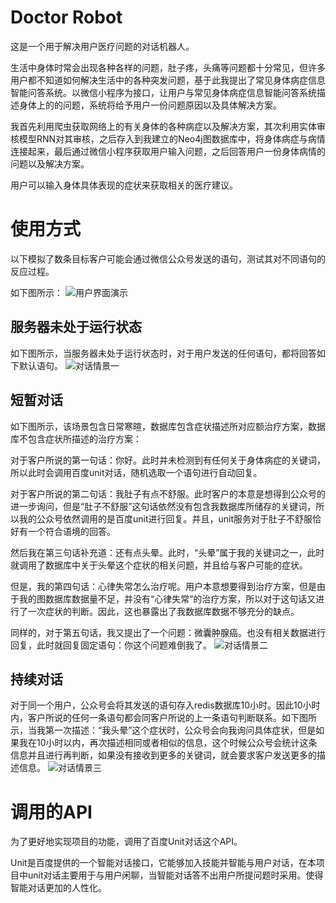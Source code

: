 ﻿# Doctor Robot 

这是一个用于解决用户医疗问题的对话机器人。

生活中身体时常会出现各种各样的问题，肚子疼，头痛等问题都十分常见，但许多用户都不知道如何解决生活中的各种突发问题，基于此我提出了常见身体病症信息智能问答系统。以微信小程序为接口，让用户与常见身体病症信息智能问答系统描述身体上的的问题，系统将给予用户一份问题原因以及具体解决方案。

我首先利用爬虫获取网络上的有关身体的各种病症以及解决方案，其次利用实体审核模型RNN对其审核，之后存入到我建立的Neo4j图数据库中，将身体病症与病情连接起来，最后通过微信小程序获取用户输入问题，之后回答用户一份身体病情的问题以及解决方案。

用户可以输入身体具体表现的症状来获取相关的医疗建议。



# 使用方式

以下模拟了数条目标客户可能会通过微信公众号发送的语句，测试其对不同语句的反应过程。

如下图所示：
![用户界面演示](https://github.com/ANJHHDJN/final/blob/master/img/4.gif)

## 服务器未处于运行状态

如下图所示，当服务器未处于运行状态时，对于用户发送的任何语句，都将回答如下默认语句。
![对话情景一](https://github.com/ANJHHDJN/final/blob/master/img/1.jpg)

## 短暂对话

如下图所示，该场景包含日常寒暄，数据库包含症状描述所对应额治疗方案，数据库不包含症状所描述的治疗方案：

对于客户所说的第一句话：你好。此时并未检测到有任何关于身体病症的关键词，所以此时会调用百度unit对话，随机选取一个语句进行自动回复。

对于客户所说的第二句话：我肚子有点不舒服。此时客户的本意是想得到公众号的进一步询问，但是“肚子不舒服”这句话依然没有包含我数据库所储存的关键词，所以我的公众号依然调用的是百度unit进行回复。并且，unit服务对于肚子不舒服恰好有一个符合语境的回答。

然后我在第三句话补充道：还有点头晕。此时，“头晕”属于我的关键词之一，此时就调用了数据库中关于头晕这个症状的相关问题，并且给与客户可能的症状。

但是，我的第四句话：心律失常怎么治疗呢。用户本意想要得到治疗方案，但是由于我的图数据库数据量不足，并没有“心律失常”的治疗方案，所以对于这句话又进行了一次症状的判断。因此，这也暴露出了我数据库数据不够充分的缺点。

同样的，对于第五句话，我又提出了一个问题：微囊肿腺癌。也没有相关数据进行回复，此时就回复固定语句：你这个问题难倒我了。
![对话情景二](https://github.com/ANJHHDJN/final/blob/master/img/2.jpg)

## 持续对话

 对于同一个用户，公众号会将其发送的语句存入redis数据库10小时。因此10小时内，客户所说的任何一条语句都会同客户所说的上一条语句判断联系。如下图所示，当我第一次描述：“我头晕”这个症状时，公众号会向我询问具体症状，但是如果我在10小时以内，再次描述相同或者相似的信息，这个时候公众号会统计这条信息并且进行再判断，如果没有接收到更多的关键词，就会要求客户发送更多的描述信息。
![对话情景三](https://github.com/ANJHHDJN/final/blob/master/img/3.jpg)

# 调用的API

为了更好地实现项目的功能，调用了百度Unit对话这个API。

Unit是百度提供的一个智能对话接口，它能够加入技能并智能与用户对话，在本项目中unit对话主要用于与用户闲聊，当智能对话答不出用户所提问题时采用。使得智能对话更加的人性化。





```
